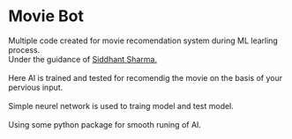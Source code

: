 # Movie Bot
Multiple code created for movie recomendation system during ML learling process.<br>
Under the guidance of <a href="https://github.com/Siddhant128-bit">Siddhant Sharma.</a><br><br>
Here AI is trained and tested for recomendig the movie on the basis of your pervious input.<br><br>
Simple neurel network is used to traing model and test model.<br><br>
Using some python package for smooth runing of AI.
